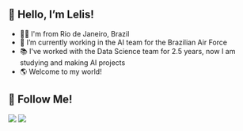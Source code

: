 ## 👋 Hello, I’m Lelis!
- 👼🏻 I'm from Rio de Janeiro, Brazil
- 💼 I’m currently working in the AI team for the Brazilian Air Force
- 📚 I've worked with the Data Science team for 2.5 years, now I am studying and making AI projects
- 🌎 Welcome to my world!

## 👥 Follow Me!

<a href="https://instagram.com/gblelis" target="_blank"><img src="https://img.shields.io/badge/-Instagram-%23E4405F?style=for-the-badge&logo=instagram&logoColor=white" target="_blank"></a>
<a href="https://www.linkedin.com/in/lelisaf" target="_blank"><img src="https://img.shields.io/badge/-LinkedIn-%230077B5?style=for-the-badge&logo=linkedin&logoColor=white" target="_blank"></a> 
